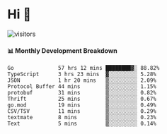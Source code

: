 # Hi 👋
 
![visitors](https://visitor-badge.glitch.me/badge?page_id=sorcererxw.sorcererx)

#### 📊 Monthly Development Breakdown

<!--START_SECTION:waka-->
```text
Go              57 hrs 12 mins ████████▓░ 88.82%
TypeScript      3 hrs 23 mins  ▓░░░░░░░░░ 5.28%
JSON            1 hr 20 mins   ▒░░░░░░░░░ 2.09%
Protocol Buffer 44 mins        ▒░░░░░░░░░ 1.15%
protobuf        31 mins        ▒░░░░░░░░░ 0.82%
Thrift          25 mins        ▒░░░░░░░░░ 0.67%
go.mod          19 mins        ▒░░░░░░░░░ 0.49%
CSV/TSV         11 mins        ▒░░░░░░░░░ 0.29%
textmate        8 mins         ▒░░░░░░░░░ 0.23%
Text            5 mins         ▒░░░░░░░░░ 0.14%
```
<!--END_SECTION:waka-->
